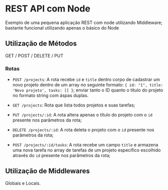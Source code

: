 # REST API com Node
Exemplo de uma pequena aplicação REST com node utilizando Middleware; bastante funcional utilizando apenas o básico do Node

## Utilização de Métodos

GET / POST / DELETE / PUT

### Rotas

- `POST /projects`: A rota recebe `id` e `title` dentro corpo de cadastrar um novo projeto dentro de um array no seguinte formato: `{ id: "1", title: 'Novo projeto', tasks: [] }`; enviar tanto o ID quanto o título do projeto no formato string com áspas duplas.

- `GET /projects`: Rota que lista todos projetos e suas tarefas;

- `PUT /projects/:id`: A rota altera apenas o título do projeto com o `id` presente nos parâmetros da rota;

- `DELETE /projects/:id`: A rota deleta o projeto com o `id` presente nos parâmetros da rota;

- `POST /projects/:id/tasks`: A rota recebe um campo `title` e armazena uma nova tarefa no array de tarefas de um projeto específico escolhido através do `id` presente nos parâmetros da rota;

## Utilização de Middlewares

Globais e Locais.
